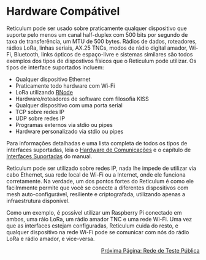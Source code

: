 # Hardware Compátivel
Reticulum pode ser usado sobre praticamente qualquer dispositivo que suporte pelo menos um canal half-duplex com 500 bits por segundo de taxa de transferência, um MTU de 500 bytes. Rádios de dados, roteadores, rádios LoRa, linhas seriais, AX.25 TNCs, modos de rádio digital amador, Wi-Fi, Bluetooth, links ópticos de espaço-livre e sistemas similares são todos exemplos dos tipos de dispostivos físicos que o Reticulum pode utilizar. Os tipos de interface suportados incluem:

- Qualquer dispositivo Ethernet
- Praticamente todo hardware com Wi-Fi
- LoRa utilizando [RNode](https://unsigned.io/projects/rnode/)
- Hardware/roteadores de software com filosofia KISS
- Qualquer dispositivo com uma porta serial
- TCP sobre redes IP
- UDP sobre redes IP
- Programas externos via stdio ou pipes
- Hardware personalizado via stdio ou pipes

Para informações detalhadas e uma lista completa de todos os tipos de interfaces suportadas, leia o [Hardware de Comunicações](https://reticulum.network/manual/hardware.html) e o capítulo de [Interfaces Suportadas](https://reticulum.network/manual/interfaces.html) do manual.

Reticulum pode ser utilizado sobre redes IP, nada lhe impede de utilizar via cabo Ethernet, sua rede local de Wi-Fi ou a Internet, onde ele funciona corretamente. Na verdade, um dos pontos fortes do Reticulum é como ele facilmmente permite que você se conecte a diferentes dispositivos com mesh auto-configurável, resiliente e criptografada, utilizando apenas a infraestrutura disponível.

Como um exemplo, é possível utilizar um Raspberry Pi conectado em ambos, uma ráio LoRa, um rádio amador TNC e uma rede Wi-Fi. Uma vez que as interfaces estejam configuradas, Reticulum cuida do resto, e qualquer dispositivo na rede Wi-Fi pode se comunicar com nós do rádio LoRa e rádio amador, e vice-versa.

<p align="right"><a href="connect_pt-br.html">Próxima Página: Rede de Teste Pública</a></p>

